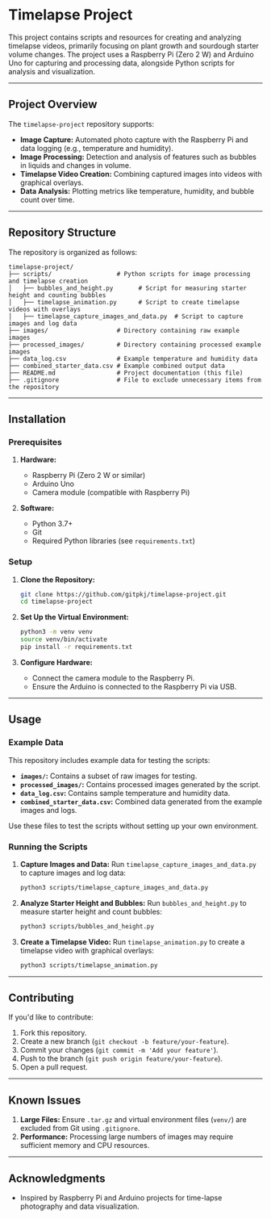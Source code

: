 # Timelapse Project

This project contains scripts and resources for creating and analyzing timelapse videos, primarily focusing on plant growth and sourdough starter volume changes. The project uses a Raspberry Pi (Zero 2 W) and Arduino Uno for capturing and processing data, alongside Python scripts for analysis and visualization.

---

## Project Overview
The `timelapse-project` repository supports:
- **Image Capture:** Automated photo capture with the Raspberry Pi and data logging (e.g., temperature and humidity).
- **Image Processing:** Detection and analysis of features such as bubbles in liquids and changes in volume.
- **Timelapse Video Creation:** Combining captured images into videos with graphical overlays.
- **Data Analysis:** Plotting metrics like temperature, humidity, and bubble count over time.

---

## Repository Structure
The repository is organized as follows:

```
timelapse-project/
├── scripts/                  # Python scripts for image processing and timelapse creation
│   ├── bubbles_and_height.py       # Script for measuring starter height and counting bubbles
│   ├── timelapse_animation.py      # Script to create timelapse videos with overlays
│   ├── timelapse_capture_images_and_data.py  # Script to capture images and log data
├── images/                   # Directory containing raw example images
├── processed_images/         # Directory containing processed example images
├── data_log.csv              # Example temperature and humidity data
├── combined_starter_data.csv # Example combined output data
├── README.md                 # Project documentation (this file)
├── .gitignore                # File to exclude unnecessary items from the repository
```

---

## Installation
### Prerequisites
1. **Hardware:**
   - Raspberry Pi (Zero 2 W or similar)
   - Arduino Uno
   - Camera module (compatible with Raspberry Pi)

2. **Software:**
   - Python 3.7+
   - Git
   - Required Python libraries (see `requirements.txt`)

### Setup
1. **Clone the Repository:**
   ```bash
   git clone https://github.com/gitpkj/timelapse-project.git
   cd timelapse-project
   ```

2. **Set Up the Virtual Environment:**
   ```bash
   python3 -m venv venv
   source venv/bin/activate
   pip install -r requirements.txt
   ```

3. **Configure Hardware:**
   - Connect the camera module to the Raspberry Pi.
   - Ensure the Arduino is connected to the Raspberry Pi via USB.

---

## Usage
### Example Data
This repository includes example data for testing the scripts:
- **`images/`:** Contains a subset of raw images for testing.
- **`processed_images/`:** Contains processed images generated by the script.
- **`data_log.csv`:** Contains sample temperature and humidity data.
- **`combined_starter_data.csv`:** Combined data generated from the example images and logs.

Use these files to test the scripts without setting up your own environment.

### Running the Scripts
1. **Capture Images and Data:**
   Run `timelapse_capture_images_and_data.py` to capture images and log data:
   ```bash
   python3 scripts/timelapse_capture_images_and_data.py
   ```

2. **Analyze Starter Height and Bubbles:**
   Run `bubbles_and_height.py` to measure starter height and count bubbles:
   ```bash
   python3 scripts/bubbles_and_height.py
   ```

3. **Create a Timelapse Video:**
   Run `timelapse_animation.py` to create a timelapse video with graphical overlays:
   ```bash
   python3 scripts/timelapse_animation.py
   ```

---

## Contributing
If you'd like to contribute:
1. Fork this repository.
2. Create a new branch (`git checkout -b feature/your-feature`).
3. Commit your changes (`git commit -m 'Add your feature'`).
4. Push to the branch (`git push origin feature/your-feature`).
5. Open a pull request.

---

## Known Issues
1. **Large Files:** Ensure `.tar.gz` and virtual environment files (`venv/`) are excluded from Git using `.gitignore`.
2. **Performance:** Processing large numbers of images may require sufficient memory and CPU resources.

---

## Acknowledgments
- Inspired by Raspberry Pi and Arduino projects for time-lapse photography and data visualization.
